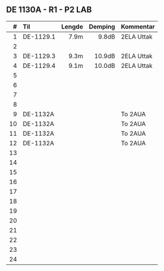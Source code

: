 ﻿## DE 1130A - R1 - P2   LAB

|  #  |        Til       |Lengde|Demping|Kommentar |
|----:|:-----------------|-----:|------:|:---------|
|    1|DE-1129.1         |  7.9m|  9.8dB|2ELA Uttak|
|    2|                  |      |       |          |
|    3|DE-1129.3         |  9.3m| 10.9dB|2ELA Uttak|
|    4|DE-1129.4         |  9.1m| 10.0dB|2ELA Uttak|
|    5|                  |      |       |          |
|    6|                  |      |       |          |
|    7|                  |      |       |          |
|    8|                  |      |       |          |
|    9|DE-1132A          |      |       |To 2AUA   |
|   10|DE-1132A          |      |       |To 2AUA   |
|   11|DE-1132A          |      |       |To 2AUA   |
|   12|DE-1132A          |      |       |To 2AUA   |
|   13|                  |      |       |          |
|   14|                  |      |       |          |
|   15|                  |      |       |          |
|   16|                  |      |       |          |
|   17|                  |      |       |          |
|   18|                  |      |       |          |  
|   19|                  |      |       |          |
|   20|                  |      |       |          |
|   21|                  |      |       |          |
|   22|                  |      |       |          |
|   23|                  |      |       |          |
|   24|                  |      |       |          |
